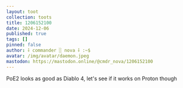 ```yaml
---
layout: toot
collection: toots
title: 1206152100
date: 2024-12-06
published: true
tags: []
pinned: false
author: ⸸ commander ░ nova ⸸ :~$
avatar: /img/avatar/daemon.jpeg
mastodon: https://mastodon.online/@cmdr_nova/1206152100
---
```


PoE2 looks as good as Diablo 4, let's see if it works on Proton though
